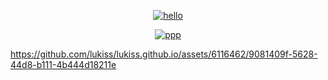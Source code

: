  <span align="center">

  
[![hello](https://user-images.githubusercontent.com/6116462/202800978-b6b1cabe-f04f-4ed8-886b-85eeed394c19.png)](https://gist.github.com/lukiss/271898a54009e8fb6e6af103fbe5b619)

[![ppp](https://user-images.githubusercontent.com/6116462/115540562-723c0280-a29e-11eb-8086-2cebfd4d538f.png)](https://gist.github.com/lukiss/693cbbafb5ae9826d6f48c17dbbdd63f)
  
  
  
  
</span>


https://github.com/lukiss/lukiss.github.io/assets/6116462/9081409f-5628-44d8-b111-4b444d18211e

